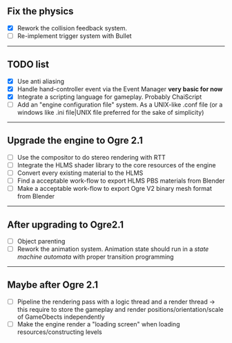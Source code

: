 Fix the physics
---------------
- [x] Rework the collision feedback system. 
- [ ] Re-implement trigger system with Bullet

____

TODO list
---------
- [x] Use anti aliasing
- [x] Handle hand-controller event via the Event Manager **very basic for now**
- [x] Integrate a scripting language for gameplay. Probably ChaiScript
- [ ] Add an "engine configuration file" system. As a UNIX-like .conf file (or a windows like .ini file|UNIX file preferred for the sake of simplicity)

____

Upgrade the engine to Ogre 2.1
-----
  - [ ] Use the compositor to do stereo rendering with RTT
  - [ ] Integrate the HLMS shader library to the core resources of the engine 
  - [ ] Convert every existing material to the HLMS
  - [ ] Find a acceptable work-flow to export HLMS PBS materials from Blender
  - [ ] Make a acceptable work-flow to export Ogre V2 binary mesh format from Blender

____

After upgrading to Ogre2.1 
-----
- [ ] Object parenting
- [ ] Rework the animation system. Animation state should run in a *state machine automata* with proper transition programming 

___

Maybe after Ogre 2.1
-----
- [ ] Pipeline the rendering pass with a logic thread and a render thread -> this require to store the gameplay and render positions/orientation/scale of GameObects independently
- [ ] Make the engine render a "loading screen" when loading resources/constructing levels
